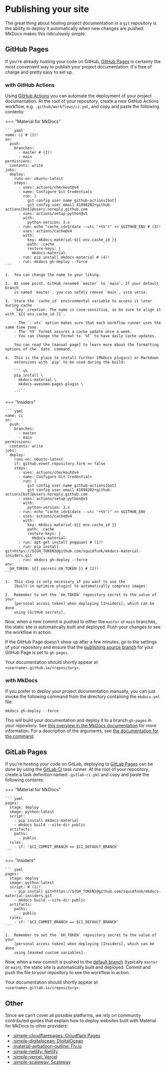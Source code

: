 # Publishing your site

The great thing about hosting project documentation in a `git` repository is
the ability to deploy it automatically when new changes are pushed. MkDocs
makes this ridiculously simple.

## GitHub Pages

If you're already hosting your code on GitHub, [GitHub Pages] is certainly
the most convenient way to publish your project documentation. It's free of
charge and pretty easy to set up.

  [GitHub Pages]: https://pages.github.com/

### with GitHub Actions

Using [GitHub Actions] you can automate the deployment of your project
documentation. At the root of your repository, create a new GitHub Actions
workflow, e.g. `.github/workflows/ci.yml`, and copy and paste the following
contents:

=== "Material for MkDocs"

    ``` yaml
    name: ci # (1)!
    on:
      push:
        branches:
          - master # (2)!
          - main
    permissions:
      contents: write
    jobs:
      deploy:
        runs-on: ubuntu-latest
        steps:
          - uses: actions/checkout@v4
          - name: Configure Git Credentials
            run: |
              git config user.name github-actions[bot]
              git config user.email 41898282+github-actions[bot]@users.noreply.github.com
          - uses: actions/setup-python@v5
            with:
              python-version: 3.x
          - run: echo "cache_id=$(date --utc '+%V')" >> $GITHUB_ENV # (3)!
          - uses: actions/cache@v4
            with:
              key: mkdocs-material-${{ env.cache_id }}
              path: .cache
              restore-keys: |
                mkdocs-material-
          - run: pip install mkdocs-material # (4)!
          - run: mkdocs gh-deploy --force
    ```

    1.  You can change the name to your liking.

    2.  At some point, GitHub renamed `master` to `main`. If your default branch
        is named `master`, you can safely remove `main`, vice versa.

    3.  Store the `cache_id` environmental variable to access it later during cache
        `key` creation. The name is case-sensitive, so be sure to align it with `${{ env.cache_id }}`.

        - The `--utc` option makes sure that each workflow runner uses the same time zone.
        - The `%V` format assures a cache update once a week.
        - You can change the format to `%F` to have daily cache updates.

        You can read the [manual page] to learn more about the formatting options of the `date` command.

    4.  This is the place to install further [MkDocs plugins] or Markdown
        extensions with `pip` to be used during the build:

        ``` sh
        pip install \
          mkdocs-material \
          mkdocs-awesome-pages-plugin \
          ...
        ```

=== "Insiders"

    ``` yaml
    name: ci
    on:
      push:
        branches:
          - master
          - main
    permissions:
      contents: write
    jobs:
      deploy:
        runs-on: ubuntu-latest
        if: github.event.repository.fork == false
        steps:
          - uses: actions/checkout@v4
          - name: Configure Git Credentials
            run: |
              git config user.name github-actions[bot]
              git config user.email 41898282+github-actions[bot]@users.noreply.github.com
          - uses: actions/setup-python@v5
            with:
              python-version: 3.x
          - run: echo "cache_id=$(date --utc '+%V')" >> $GITHUB_ENV
          - uses: actions/cache@v4
            with:
              key: mkdocs-material-${{ env.cache_id }}
              path: .cache
              restore-keys: |
                mkdocs-material-
          - run: apt-get install pngquant # (1)!
          - run: pip install git+https://${GH_TOKEN}@github.com/squidfunk/mkdocs-material-insiders.git
          - run: mkdocs gh-deploy --force
    env:
      GH_TOKEN: ${{ secrets.GH_TOKEN }} # (2)!
    ```

    1.  This step is only necessary if you want to use the
        [built-in optimize plugin] to automatically compress images.

    2.  Remember to set the `GH_TOKEN` repository secret to the value of your
        [personal access token] when deploying [Insiders], which can be done
        using [GitHub secrets].

Now, when a new commit is pushed to either the `master` or `main` branches,
the static site is automatically built and deployed. Push your changes to see
the workflow in action.

If the GitHub Page doesn't show up after a few minutes, go to the settings of
your repository and ensure that the [publishing source branch] for your GitHub
Page is set to `gh-pages`.

Your documentation should shortly appear at `<username>.github.io/<repository>`.

  [GitHub Actions]: https://github.com/features/actions
  [MkDocs plugins]: https://github.com/mkdocs/mkdocs/wiki/MkDocs-Plugins
  [personal access token]: https://docs.github.com/en/github/authenticating-to-github/creating-a-personal-access-token
  [Insiders]: insiders/index.md
  [built-in optimize plugin]: plugins/optimize.md
  [GitHub secrets]: https://docs.github.com/en/actions/configuring-and-managing-workflows/creating-and-storing-encrypted-secrets
  [publishing source branch]: https://docs.github.com/en/pages/getting-started-with-github-pages/configuring-a-publishing-source-for-your-github-pages-site
  [manual page]: https://man7.org/linux/man-pages/man1/date.1.html

### with MkDocs

If you prefer to deploy your project documentation manually, you can just invoke
the following command from the directory containing the `mkdocs.yml` file:

```
mkdocs gh-deploy --force
```

This will build your documentation and deploy it to a branch
`gh-pages` in your repository. See [this overview in the MkDocs
documentation] for more information. For a description of the
arguments, see [the documentation for the command].

  [this overview in the MkDocs documentation]: https://www.mkdocs.org/user-guide/deploying-your-docs/#project-pages
  [the documentation for the command]: https://www.mkdocs.org/user-guide/cli/#mkdocs-gh-deploy

## GitLab Pages

If you're hosting your code on GitLab, deploying to [GitLab Pages] can be done
by using the [GitLab CI] task runner. At the root of your repository, create a
task definition named `.gitlab-ci.yml` and copy and paste the following
contents:

=== "Material for MkDocs"

    ``` yaml
    pages:
      stage: deploy
      image: python:latest
      script:
        - pip install mkdocs-material
        - mkdocs build --site-dir public
      artifacts:
        paths:
          - public
      rules:
        - if: '$CI_COMMIT_BRANCH == $CI_DEFAULT_BRANCH'
    ```

=== "Insiders"

    ``` yaml
    pages:
      stage: deploy
      image: python:latest
      script: # (1)!
        - pip install git+https://${GH_TOKEN}@github.com/squidfunk/mkdocs-material-insiders.git
        - mkdocs build --site-dir public
      artifacts:
        paths:
          - public
      rules:
        - if: '$CI_COMMIT_BRANCH == $CI_DEFAULT_BRANCH'
    ```

    1.  Remember to set the `GH_TOKEN` repository secret to the value of your
        [personal access token] when deploying [Insiders], which can be done
        using [masked custom variables].

Now, when a new commit is pushed to the [default branch] (typically `master` or
`main`), the static site is automatically built and deployed. Commit and push
the file to your repository to see the workflow in action.

Your documentation should shortly appear at `<username>.gitlab.io/<repository>`.

## Other

Since we can't cover all possible platforms, we rely on community contributed
guides that explain how to deploy websites built with Material for MkDocs to
other providers:

<div class="mdx-columns" markdown>

- [:simple-cloudflarepages: Cloudflare Pages][Cloudflare Pages]
- [:simple-digitalocean: DigitalOcean][DigitalOcean]
- [:material-airballoon-outline: Fly.io][Flyio]
- [:simple-netlify: Netlify][Netlify]
- [:simple-vercel: Vercel][Vercel]
- [:simple-scaleway: Scaleway][Scaleway]

</div>

  [GitLab Pages]: https://gitlab.com/pages
  [GitLab CI]: https://docs.gitlab.com/ee/ci/
  [masked custom variables]: https://docs.gitlab.com/ee/ci/variables/#mask-a-cicd-variable
  [default branch]: https://docs.gitlab.com/ee/user/project/repository/branches/default.html
  [Cloudflare Pages]: https://deborahwrites.com/guides/deploy-mkdocs-material-cloudflare/
  [DigitalOcean]: https://deborahwrites.com/guides/deploy-host-mkdocs/deploy-mkdocs-material-digitalocean-app-platform/
  [Flyio]: https://documentation.breadnet.co.uk/cloud/fly/mkdocs-on-fly/
  [Netlify]: https://deborahwrites.com/guides/deploy-host-mkdocs/deploy-mkdocs-material-netlify/
  [Vercel]: https://deborahwrites.com/guides/deploy-host-mkdocs/deploy-mkdocs-material-vercel/
  [Scaleway]: https://www.scaleway.com/en/docs/tutorials/using-bucket-website-with-mkdocs/

